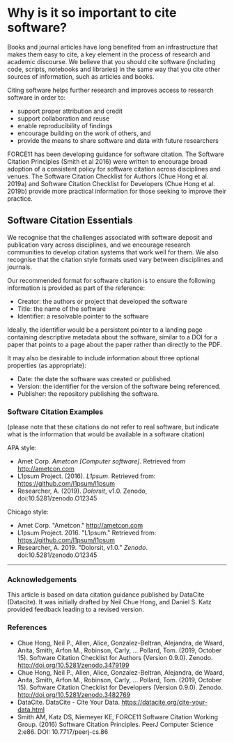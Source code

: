# Why is it so important to cite software?

Books and journal articles have long benefited from an infrastructure that makes them easy to cite, a key element in the process of research and academic discourse. We believe that you should cite software (including code, scripts, notebooks and libraries) in the same way that you cite other sources of information, such as articles and books.

Citing software helps further research and improves access to research software in order to:

  - support proper attribution and credit
  - support collaboration and reuse
  - enable reproducibility of findings
  - encourage building on the work of others, and
  - provide the means to share software and data with future researchers

FORCE11 has been developing guidance for software citation. The Software Citation Principles (Smith et al 2016) were written to encourage broad adoption of a consistent policy for software citation across disciplines and venues. The Software Citation Checklist for Authors (Chue Hong et al. 2019a) and Software Citation Checklist for Developers (Chue Hong et al. 2019b) provide more practical information for those seeking to improve their practice.

## Software Citation Essentials

We recognise that the challenges associated with software deposit and publication vary across disciplines, and we encourage research communities to develop citation systems that work well for them. We also recognise that the citation style formats used vary between disciplines and journals.

Our recommended format for software citation is to ensure the following information is provided as part of the reference:

  - Creator: the authors or project that developed the software
  - Title: the name of the software
  - Identifier: a resolvable pointer to the software

Ideally, the identifier would be a persistent pointer to a landing page containing descriptive metadata about the software, similar to a DOI for a paper that points to a page about the paper rather than directly to the PDF.

It may also be desirable to include information about three optional properties (as appropriate):

  - Date: the date the software was created or published.
  - Version: the identifier for the version of the software being referenced.
  - Publisher: the repository publishing the software. 

### Software Citation Examples

(please note that these citations do not refer to real software, but indicate what is the information that would be available in a software citation)

APA style:

 - Amet Corp. _Ametcon [Computer software]_. Retrieved from http://ametcon.com
 - L1psum Project. (2016). _L1psum_. Retrieved from: https://github.com/l1psum/l1psum
 - Researcher, A. (2019). _Dolorsit_, v1.0. Zenodo, doi:10.5281/zenodo.O12345

Chicago style:
 - Amet Corp. "Ametcon." http://ametcon.com
 - L1psum Project. 2016. "L1psum." Retrieved from: https://github.com/l1psum/l1psum
 - Researcher, A. 2019. "Dolorsit, v1.0." _Zenodo_. doi:10.5281/zenodo.O12345


<HR>

### Acknowledgements

This article is based on data citation guidance published by DataCite (Datacite).
It was initially drafted by Neil Chue Hong, and Daniel S. Katz provided feedback leading to a revised version.

### References

  - Chue Hong, Neil P., Allen, Alice, Gonzalez-Beltran, Alejandra, de Waard, Anita, Smith, Arfon M., Robinson, Carly, … Pollard, Tom. (2019, October 15). Software Citation Checklist for Authors (Version 0.9.0). Zenodo. http://doi.org/10.5281/zenodo.3479199
  - Chue Hong, Neil P., Allen, Alice, Gonzalez-Beltran, Alejandra, de Waard, Anita, Smith, Arfon M., Robinson, Carly, … Pollard, Tom. (2019, October 15). Software Citation Checklist for Developers (Version 0.9.0). Zenodo. http://doi.org/10.5281/zenodo.3482769
  - DataCite. DataCite - Cite Your Data. https://datacite.org/cite-your-data.html
  - Smith AM, Katz DS, Niemeyer KE, FORCE11 Software Citation Working Group.
(2016) Software Citation Principles. PeerJ Computer Science 2:e86.
DOI: 10.7717/peerj-cs.86

